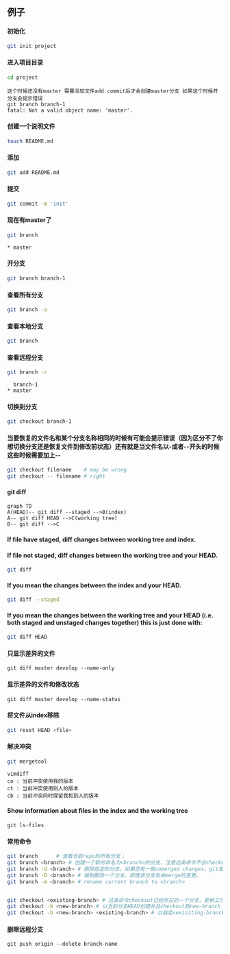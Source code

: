 ## 例子

#### 初始化

```bash
git init project
```
#### 进入项目目录

```bash
cd project
```

```
这个时候还没有master 需要添加文件add commit后才会创建master分支 如果这个时候开分支会提示错误
git branch branch-1
fatal: Not a valid object name: 'master'.
```

#### 创建一个说明文件

```bash
touch README.md
```

#### 添加

```bash
git add README.md
```

#### 提交

```bash
git commit -m 'init'
```

#### 现在有master了

```bash
git branch
```

```
* master
```

#### 开分支

```bash
git branch branch-1
```

#### 查看所有分支

```bash
git branch -a
```

#### 查看本地分支

```bash
git branch
```

#### 查看远程分支

```bash
git branch -r
```

```
  branch-1
* master
```

#### 切换到分支

```bash
git checkout branch-1
```

#### 当要恢复的文件名和某个分支名称相同的时候有可能会提示错误（因为区分不了你想切换分支还是恢复文件到修改前状态）还有就是当文件名以-或者--开头的时候 这些时候需要加上--

```bash
git checkout filename    # may be wrong
git checkout -- filename # right
```

#### git diff 

```
graph TD
A(HEAD)-- git diff --staged -->B(index)
A-- git diff HEAD -->C(working tree)
B-- git diff -->C
```

#### If file have staged, diff changes between working tree and index.
#### If file not staged, diff changes between the working tree and your HEAD.

```bash
git diff
```

#### If you mean the changes between the index and your HEAD.

```bash
git diff --staged
```

#### If you mean the changes between the working tree and your HEAD (i.e. both staged and unstaged changes together) this is just done with:

```bash
git diff HEAD
```

#### 只显示差异的文件
```
git diff master develop --name-only
```

#### 显示差异的文件和修改状态
```
git diff master develop --name-status
```

#### 将文件从index移除

```bash
git reset HEAD <file>
```

#### 解决冲突

```bash
git mergetool
```

```
vimdiff
co : 当前冲突使用我的版本
ct : 当前冲突使用别人的版本
cb : 当前冲突同时保留我和别人的版本
```

#### Show information about files in the index and the working tree

```
git ls-files
```

#### 常用命令

```bash
git branch      # 查看当前repo的所有分支；
git branch <branch> # 创建一个新的命名为<branch>的分支，注意这条命令不会checkout 
git branch -d <branch> # 删除指定的分支。如果还有一些unmerged changes，git是不允许你删除的。
git branch -D <branch> # 强制删除一个分支，即使该分支有未merge的变更。
git branch -m <branch> # rename current branch to <branch>


git checkout <existing-branch> # 这条命令checkout已经存在的一个分支，更新工作目录为对应分支版本；
git checkout -b <new-branch> # 以当前分支HEAD创建并且checkout到new-branch
git checkout -b <new-branch> <existing-branch> # 以指定<exisiting-branch>的HEAD创建一个new-branch
```

#### 删除远程分支
```
git push origin --delete branch-name
```
